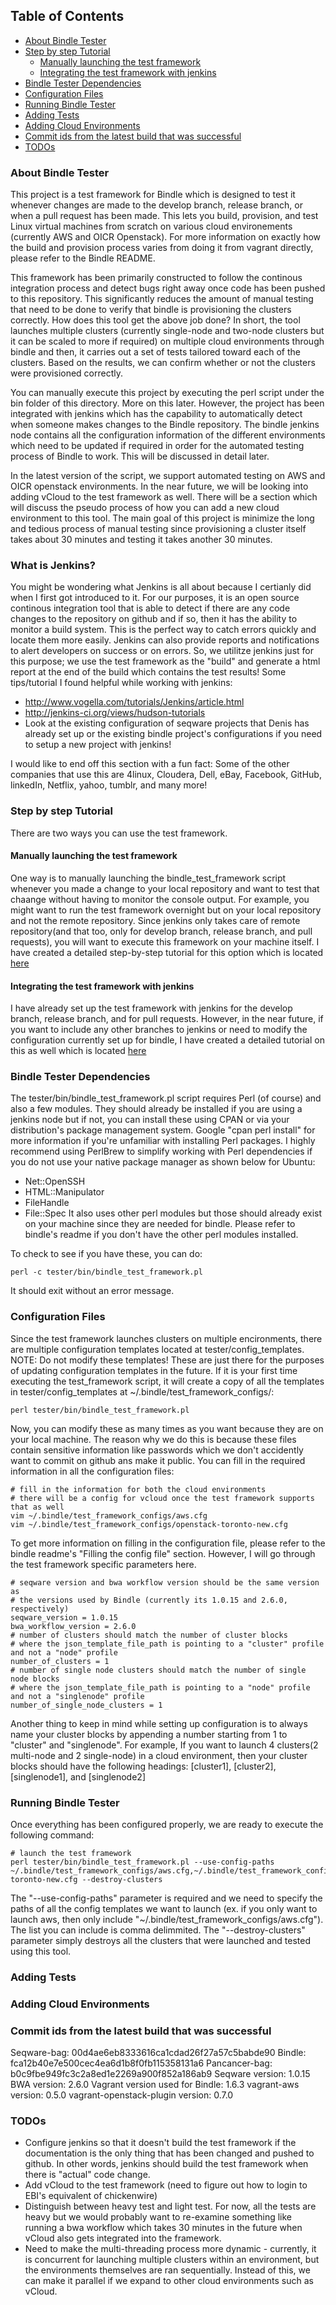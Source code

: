 ## Table of Contents

* [About Bindle Tester](#about-bindle-tester)
* [Step by step Tutorial](#step-by-step-tutorial)
  * [Manually launching the test framework](#manually-launching-the-test-framework)
  * [Integrating the test framework with jenkins](#integrating-the-test-framework-with-jenkins)
* [Bindle Tester Dependencies](#installing)
* [Configuration Files](#configuration-files)
* [Running Bindle Tester](#running-bindle-tester)
* [Adding Tests](#adding-tests)
* [Adding Cloud Environments](#adding-cloud-environments)
* [Commit ids from the latest build that was successful](#commit-ids-from-the-latest-build-that-was-successful)
* [TODOs](#todos)

### About Bindle Tester

This project is a test framework for Bindle which is designed to test it whenever changes are made to the develop branch, release branch, or when a pull request has been made. This lets you build, provision, and test Linux virtual machines from scratch on various cloud environements (currently AWS and OICR Openstack). For more information on exactly how the build and provision process varies from doing it from vagrant directly, please refer to the Bindle README. 

This framework has been primarily constructed to follow the continous integration process and detect bugs right away once code has been pushed to this repository. This significantly reduces the amount of manual testing that need to be done to verify that bindle is provisioning the clusters correctly. How does this tool get the above job done? In short, the tool launches multiple clusters (currently single-node and two-node clusters but it can be scaled to more if required) on multiple cloud environments through bindle and then, it carries out a set of tests tailored toward each of the clusters. Based on the results, we can confirm whether or not the clusters were provisioned correctly. 

You can manually execute this project by executing the perl script under the bin folder of this directory. More on this later. However, the project has been integrated with jenkins which has the capability to automatically detect when someone makes changes to the Bindle repository. The bindle jenkins node contains all the configuration information of the different environments which need to be updated if required in order for the automated testing process of Bindle to work. This will be discussed in detail later. 

In the latest version of the script, we support automated testing on AWS and OICR openstack environments. In the near future, we will be looking into adding vCloud to the test framework as well. There will be a section which will discuss the pseudo process of how you can add a new cloud environment to this tool. The main goal of this project is minimize the long and tedious process of manual testing since provisioning a cluster itself takes about 30 minutes and testing it takes another 30 minutes. 

### What is Jenkins?
You might be wondering what Jenkins is all about because I certianly did when I first got introduced to it. For our purposes, it is an open source continous integration tool that is able to detect if there are any code changes to the repository on github and if so, then it has the ability to monitor a build system. This is the perfect way to catch errors quickly and locate them more easily. Jenkins can also provide reports and notifications to alert developers on success or on errors. So, we utilitze jenkins just for this purpose; we use the test framework as the "build" and generate a html report at the end of the build which contains the test results! Some tips/tutorial I found helpful while working with jenkins:
* http://www.vogella.com/tutorials/Jenkins/article.html
* http://jenkins-ci.org/views/hudson-tutorials
* Look at the existing configuration of seqware projects that Denis has already set up or the existing bindle project's configurations if you need to setup a new project with jenkins!

I would like to end off this section with a fun fact: Some of the other companies that use this are 4linux, Cloudera, Dell, eBay, Facebook, GitHub, linkedIn, Netflix, yahoo, tumblr, and many more! 

### Step by step Tutorial

There are two ways you can use the test framework. 

#### Manually launching the test framework
One way is to manually launching the bindle_test_framework script whenever you made a change to your local repository and want to test that chaange without having to monitor the console output. For example, you might want to run the test framework overnight but on your local repository and not the remote repository. Since jenkins only takes care of remote repository(and that too, only for develop branch, release branch, and pull requests), you will want to execute this framework on your machine itself. I have  created a detailed step-by-step tutorial for this option which is located [here](https://github.com/CloudBindle/Bindle/edit/feature/bindle_test_framework/tester/test_framework_manual_launch.md)

#### Integrating the test framework with jenkins
I have already set up the test framework with jenkins for the develop branch, release branch, and for pull requests. However, in the near future, if you want to include any other branches to jenkins or need to modify the configuration currently set up for bindle, I have created a detailed tutorial on this as well which is located [here](https://github.com/CloudBindle/Bindle/edit/feature/bindle_test_framework/tester/test_framework_jenkins.md)

### Bindle Tester Dependencies

The tester/bin/bindle_test_framework.pl script requires Perl (of course) and also a few modules. They should already be installed if you are using a jenkins node but if not, you can install these using CPAN or via your distribution's package management system. Google "cpan perl install" for more information if you're unfamiliar with installing Perl packages. I highly recommend using PerlBrew to simplify working with Perl dependencies if you do not use your native package manager as shown below for Ubuntu:
* Net::OpenSSH
* HTML::Manipulator
* FileHandle
* File::Spec
It also uses other perl modules but those should already exist on your machine since they are needed for bindle. Please refer to bindle's readme if you don't have the other perl modules installed.

To check to see if you have these, you can do:

    perl -c tester/bin/bindle_test_framework.pl
	  
It should exit without an error message. 

### Configuration Files

Since the test framework launches clusters on multiple encironments, there are multiple configuration templates located at tester/config_templates. NOTE: Do not modify these templates! These are just there for the purposes of updating configuration templates in the future. If it is your first time executing the test_framework script, it will create a copy of all the templates in tester/config_templates at ~/.bindle/test_framework_configs/:

    perl tester/bin/bindle_test_framework.pl

Now, you can modify these as many times as you want because they are on your local machine. The reason why we do this is because these files contain sensitive information like passwords which we don't accidently want to commit on github ans make it public. You can fill in the required information in all the configuration files:

    # fill in the information for both the cloud environments 
    # there will be a config for vcloud once the test framework supports that as well
    vim ~/.bindle/test_framework_configs/aws.cfg
    vim ~/.bindle/test_framework_configs/openstack-toronto-new.cfg
    
To get more information on filling in the configuration file, please refer to the bindle readme's "Filling the config file" section. However, I will go through the test framework specific parameters here.

    # seqware version and bwa workflow version should be the same version as 
    # the versions used by Bindle (currently its 1.0.15 and 2.6.0, respectively)
    seqware_version = 1.0.15
    bwa_workflow_version = 2.6.0
    # number of clusters should match the number of cluster blocks 
    # where the json_template_file_path is pointing to a "cluster" profile and not a "node" profile
    number_of_clusters = 1
    # number of single node clusters should match the number of single node blocks 
    # where the json_template_file_path is pointing to a "node" profile and not a "singlenode" profile    
    number_of_single_node_clusters = 1

Another thing to keep in mind while setting up configuration is to always name your cluster blocks by appending a number starting from 1 to "cluster" and "singlenode". For example, If you want to launch 4 clusters(2 multi-node and 2 single-node) in a cloud environment, then your cluster blocks should have the following headings:
    [cluster1],
    [cluster2],
    [singlenode1], and
    [singlenode2]

### Running Bindle Tester
Once everything has been configured properly, we are ready to execute the following command:

    # launch the test framework
    perl tester/bin/bindle_test_framework.pl --use-config-paths ~/.bindle/test_framework_configs/aws.cfg,~/.bindle/test_framework_configs/openstack-toronto-new.cfg --destroy-clusters
    
The "--use-config-paths" parameter is required and we need to specify the paths of all the config templates we want to launch (ex. if you only want to launch aws, then only include "~/.bindle/test_framework_configs/aws.cfg"). The list you can include is comma delimmited. The "--destroy-clusters" parameter simply destroys all the clusters that were launched and tested using this tool.  

### Adding Tests 

### Adding Cloud Environments


### Commit ids from the latest build that was successful
Seqware-bag: 00d4ae6eb8333616ca1cdad26f27a57c5babde90
Bindle: fca12b40e7e500cec4ea6d1b8f0fb115358131a6
Pancancer-bag: b0c9fbe949fc3c2a8ed1e2269a900f852a186ab9
Seqware version: 1.0.15
BWA version: 2.6.0
Vagrant version used for Bindle: 1.6.3
vagrant-aws version: 0.5.0
vagrant-openstack-plugin version: 0.7.0

### TODOs
* Configure jenkins so that it doesn't build the test framework if the documentation is the only thing that has been changed and pushed to github. In other words, jenkins should build the test framework when there is "actual" code change.
* Add vCloud to the test framework (need to figure out how to login to EBI's equivalent of chickenwire)
* Distinguish between heavy test and light test. For now, all the tests are heavy but we would probably want to re-examine something like running a bwa workflow which takes 30 minutes in the future when vCloud also gets integrated into the framework.
* Need to make the multi-threading process more dynamic - currently, it is concurrent for launching multiple clusters within an environment, but the environments themselves are ran sequentially. Instead of this, we can make it parallel if we expand to other cloud environments such as vCloud.
